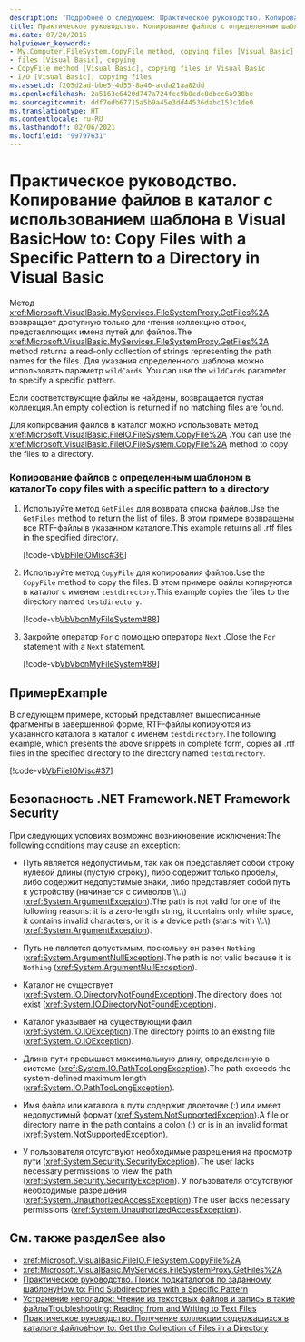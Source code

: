 ```yaml
---
description: 'Подробнее о следующем: Практическое руководство. Копирование файлов в каталог с использованием шаблона в Visual Basic'
title: Практическое руководство. Копирование файлов с определенным шаблоном в каталог
ms.date: 07/20/2015
helpviewer_keywords:
- My.Computer.FileSystem.CopyFile method, copying files [Visual Basic]
- files [Visual Basic], copying
- CopyFile method [Visual Basic], copying files in Visual Basic
- I/O [Visual Basic], copying files
ms.assetid: f205d2ad-bbe5-4d55-8a40-acda21aa82dd
ms.openlocfilehash: 2a5163e6420d747a724fec9b8ede8dbcc6a938be
ms.sourcegitcommit: ddf7edb67715a5b9a45e3dd44536dabc153c1de0
ms.translationtype: HT
ms.contentlocale: ru-RU
ms.lasthandoff: 02/06/2021
ms.locfileid: "99797631"
---
```

# <a name="how-to-copy-files-with-a-specific-pattern-to-a-directory-in-visual-basic"></a><span data-ttu-id="0c816-103">Практическое руководство. Копирование файлов в каталог с использованием шаблона в Visual Basic</span><span class="sxs-lookup"><span data-stu-id="0c816-103">How to: Copy Files with a Specific Pattern to a Directory in Visual Basic</span></span>

<span data-ttu-id="0c816-104">Метод <xref:Microsoft.VisualBasic.MyServices.FileSystemProxy.GetFiles%2A> возвращает доступную только для чтения коллекцию строк, представляющих имена путей для файлов.</span><span class="sxs-lookup"><span data-stu-id="0c816-104">The <xref:Microsoft.VisualBasic.MyServices.FileSystemProxy.GetFiles%2A> method returns a read-only collection of strings representing the path names for the files.</span></span> <span data-ttu-id="0c816-105">Для указания определенного шаблона можно использовать параметр `wildCards` .</span><span class="sxs-lookup"><span data-stu-id="0c816-105">You can use the `wildCards` parameter to specify a specific pattern.</span></span>  
  
 <span data-ttu-id="0c816-106">Если соответствующие файлы не найдены, возвращается пустая коллекция.</span><span class="sxs-lookup"><span data-stu-id="0c816-106">An empty collection is returned if no matching files are found.</span></span>  
  
 <span data-ttu-id="0c816-107">Для копирования файлов в каталог можно использовать метод <xref:Microsoft.VisualBasic.FileIO.FileSystem.CopyFile%2A> .</span><span class="sxs-lookup"><span data-stu-id="0c816-107">You can use the <xref:Microsoft.VisualBasic.FileIO.FileSystem.CopyFile%2A> method to copy the files to a directory.</span></span>  
  
### <a name="to-copy-files-with-a-specific-pattern-to-a-directory"></a><span data-ttu-id="0c816-108">Копирование файлов с определенным шаблоном в каталог</span><span class="sxs-lookup"><span data-stu-id="0c816-108">To copy files with a specific pattern to a directory</span></span>  
  
1. <span data-ttu-id="0c816-109">Используйте метод `GetFiles` для возврата списка файлов.</span><span class="sxs-lookup"><span data-stu-id="0c816-109">Use the `GetFiles` method to return the list of files.</span></span> <span data-ttu-id="0c816-110">В этом примере возвращены все RTF-файлы в указанном каталоге.</span><span class="sxs-lookup"><span data-stu-id="0c816-110">This example returns all .rtf files in the specified directory.</span></span>  
  
     [!code-vb[VbFileIOMisc#36](~/samples/snippets/visualbasic/VS_Snippets_VBCSharp/VbFileIOMisc/VB/Class1.vb#36)]  
  
2. <span data-ttu-id="0c816-111">Используйте метод `CopyFile` для копирования файлов.</span><span class="sxs-lookup"><span data-stu-id="0c816-111">Use the `CopyFile` method to copy the files.</span></span> <span data-ttu-id="0c816-112">В этом примере файлы копируются в каталог с именем `testdirectory`.</span><span class="sxs-lookup"><span data-stu-id="0c816-112">This example copies the files to the directory named `testdirectory`.</span></span>  
  
     [!code-vb[VbVbcnMyFileSystem#88](~/samples/snippets/visualbasic/VS_Snippets_VBCSharp/VbVbcnMyFileSystem/VB/Class1.vb#88)]  
  
3. <span data-ttu-id="0c816-113">Закройте оператор `For` с помощью оператора `Next` .</span><span class="sxs-lookup"><span data-stu-id="0c816-113">Close the `For` statement with a `Next` statement.</span></span>  
  
     [!code-vb[VbVbcnMyFileSystem#89](~/samples/snippets/visualbasic/VS_Snippets_VBCSharp/VbVbcnMyFileSystem/VB/Class1.vb#89)]  
  
## <a name="example"></a><span data-ttu-id="0c816-114">Пример</span><span class="sxs-lookup"><span data-stu-id="0c816-114">Example</span></span>  

 <span data-ttu-id="0c816-115">В следующем примере, который представляет вышеописанные фрагменты в завершенной форме, RTF-файлы копируются из указанного каталога в каталог с именем `testdirectory`.</span><span class="sxs-lookup"><span data-stu-id="0c816-115">The following example, which presents the above snippets in complete form, copies all .rtf files in the specified directory to the directory named `testdirectory`.</span></span>  
  
 [!code-vb[VbFileIOMisc#37](~/samples/snippets/visualbasic/VS_Snippets_VBCSharp/VbFileIOMisc/VB/Class1.vb#37)]  
  
## <a name="net-framework-security"></a><span data-ttu-id="0c816-116">Безопасность .NET Framework</span><span class="sxs-lookup"><span data-stu-id="0c816-116">.NET Framework Security</span></span>  

 <span data-ttu-id="0c816-117">При следующих условиях возможно возникновение исключения:</span><span class="sxs-lookup"><span data-stu-id="0c816-117">The following conditions may cause an exception:</span></span>  
  
- <span data-ttu-id="0c816-118">Путь является недопустимым, так как он представляет собой строку нулевой длины (пустую строку), либо содержит только пробелы, либо содержит недопустимые знаки, либо представляет собой путь к устройству (начинается с символов \\\\.\\) (<xref:System.ArgumentException>).</span><span class="sxs-lookup"><span data-stu-id="0c816-118">The path is not valid for one of the following reasons: it is a zero-length string, it contains only white space, it contains invalid characters, or it is a device path (starts with \\\\.\\) (<xref:System.ArgumentException>).</span></span>  
  
- <span data-ttu-id="0c816-119">Путь не является допустимым, поскольку он равен `Nothing` (<xref:System.ArgumentNullException>).</span><span class="sxs-lookup"><span data-stu-id="0c816-119">The path is not valid because it is `Nothing` (<xref:System.ArgumentNullException>).</span></span>  
  
- <span data-ttu-id="0c816-120">Каталог не существует (<xref:System.IO.DirectoryNotFoundException>).</span><span class="sxs-lookup"><span data-stu-id="0c816-120">The directory does not exist (<xref:System.IO.DirectoryNotFoundException>).</span></span>  
  
- <span data-ttu-id="0c816-121">Каталог указывает на существующий файл (<xref:System.IO.IOException>).</span><span class="sxs-lookup"><span data-stu-id="0c816-121">The directory points to an existing file (<xref:System.IO.IOException>).</span></span>  
  
- <span data-ttu-id="0c816-122">Длина пути превышает максимальную длину, определенную в системе (<xref:System.IO.PathTooLongException>).</span><span class="sxs-lookup"><span data-stu-id="0c816-122">The path exceeds the system-defined maximum length (<xref:System.IO.PathTooLongException>).</span></span>  
  
- <span data-ttu-id="0c816-123">Имя файла или каталога в пути содержит двоеточие (:) или имеет недопустимый формат (<xref:System.NotSupportedException>).</span><span class="sxs-lookup"><span data-stu-id="0c816-123">A file or directory name in the path contains a colon (:) or is in an invalid format (<xref:System.NotSupportedException>).</span></span>  
  
- <span data-ttu-id="0c816-124">У пользователя отсутствуют необходимые разрешения на просмотр пути (<xref:System.Security.SecurityException>).</span><span class="sxs-lookup"><span data-stu-id="0c816-124">The user lacks necessary permissions to view the path (<xref:System.Security.SecurityException>).</span></span> <span data-ttu-id="0c816-125">У пользователя отсутствуют необходимые разрешения (<xref:System.UnauthorizedAccessException>).</span><span class="sxs-lookup"><span data-stu-id="0c816-125">The user lacks necessary permissions (<xref:System.UnauthorizedAccessException>).</span></span>  
  
## <a name="see-also"></a><span data-ttu-id="0c816-126">См. также раздел</span><span class="sxs-lookup"><span data-stu-id="0c816-126">See also</span></span>

- <xref:Microsoft.VisualBasic.FileIO.FileSystem.CopyFile%2A>
- <xref:Microsoft.VisualBasic.MyServices.FileSystemProxy.GetFiles%2A>
- [<span data-ttu-id="0c816-127">Практическое руководство. Поиск подкаталогов по заданному шаблону</span><span class="sxs-lookup"><span data-stu-id="0c816-127">How to: Find Subdirectories with a Specific Pattern</span></span>](how-to-find-subdirectories-with-a-specific-pattern.md)
- [<span data-ttu-id="0c816-128">Устранение неполадок: Чтение из текстовых файлов и запись в такие файлы</span><span class="sxs-lookup"><span data-stu-id="0c816-128">Troubleshooting: Reading from and Writing to Text Files</span></span>](troubleshooting-reading-from-and-writing-to-text-files.md)
- [<span data-ttu-id="0c816-129">Практическое руководство. Получение коллекции содержащихся в каталоге файлов</span><span class="sxs-lookup"><span data-stu-id="0c816-129">How to: Get the Collection of Files in a Directory</span></span>](how-to-get-the-collection-of-files-in-a-directory.md)
